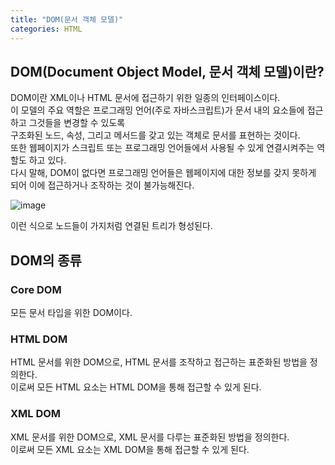 ```yaml
---
title: "DOM(문서 객체 모델)"
categories: HTML
---
```


## DOM(Document Object Model, 문서 객체 모델)이란?

DOM이란 XML이나 HTML 문서에 접근하기 위한 일종의 인터페이스이다.  
이 모델의 주요 역할은 프로그래밍 언어(주로 자바스크립트)가 문서 내의 요소들에 접근하고 그것들을 변경할 수 있도록  
구조화된 노드, 속성, 그리고 메서드를 갖고 있는 객체로 문서를 표현하는 것이다.  
또한 웹페이지가 스크립트 또는 프로그래밍 언어들에서 사용될 수 있게 연결시켜주는 역할도 하고 있다.  
다시 말해, DOM이 없다면 프로그래밍 언어들은 웹페이지에 대한 정보를 갖지 못하게 되어 이에 접근하거나 조작하는 것이 불가능해진다.

![image](https://user-images.githubusercontent.com/80687334/131978310-1a2f47dc-bb52-4c31-bd14-7aeb3835b955.png)

이런 식으로 노드들이 가지처럼 연결된 트리가 형성된다.

## DOM의 종류

### Core DOM

모든 문서 타입을 위한 DOM이다.

### HTML DOM

HTML 문서를 위한 DOM으로, HTML 문서를 조작하고 접근하는 표준화된 방법을 정의한다.  
이로써 모든 HTML 요소는 HTML DOM을 통해 접근할 수 있게 된다.

### XML DOM

XML 문서를 위한 DOM으로, XML 문서를 다루는 표준화된 방법을 정의한다.  
이로써 모든 XML 요소는 XML DOM을 통해 접근할 수 있게 된다.
